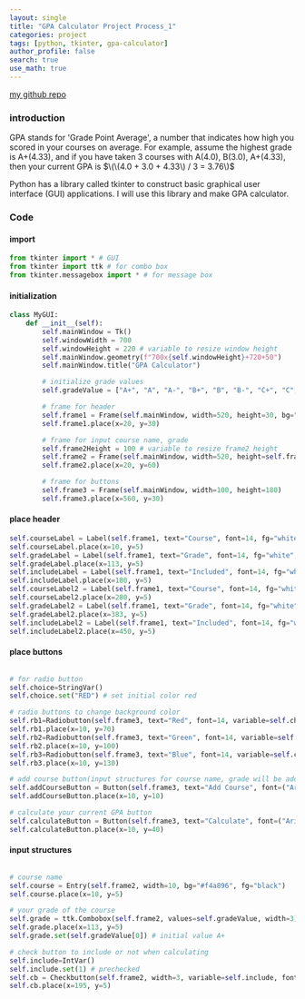 ```yaml
---
layout: single
title: "GPA Calculator Project Process_1"
categories: project
tags: [python, tkinter, gpa-calculator]
author_profile: false
search: true
use_math: true
---
```


[my github repo](https://github.com/HenryChung98/gpaCalculator)

### introduction

GPA stands for 'Grade Point Average', a number that indicates how high you scored in your courses on average.
For example, assume the highest grade is A+(4.33), and if you have taken 3 courses with A(4.0), B(3.0), A+(4.33), then your current GPA is
$\(\(4.0 + 3.0 + 4.33\) / 3 = 3.76\)$

Python has a library called tkinter to construct basic graphical user interface (GUI) applications.
I will use this library and make GPA calculator.

### Code

#### import

```python
from tkinter import * # GUI
from tkinter import ttk # for combo box
from tkinter.messagebox import * # for message box
```

#### initialization

```python
class MyGUI:
    def __init__(self):
        self.mainWindow = Tk()
        self.windowWidth = 700
        self.windowHeight = 220 # variable to resize window height
        self.mainWindow.geometry(f"700x{self.windowHeight}+720+50")
        self.mainWindow.title("GPA Calculator")

        # initialize grade values
        self.gradeValue = ["A+", "A", "A-", "B+", "B", "B-", "C+", "C", "C-", "D", "F"]

        # frame for header
        self.frame1 = Frame(self.mainWindow, width=520, height=30, bg="#d2302c")
        self.frame1.place(x=20, y=30)

        # frame for input course name, grade
        self.frame2Height = 100 # variable to resize frame2 height
        self.frame2 = Frame(self.mainWindow, width=520, height=self.frame2Height, bg="#f4a896")
        self.frame2.place(x=20, y=60)

        # frame for buttons
        self.frame3 = Frame(self.mainWindow, width=100, height=180)
        self.frame3.place(x=560, y=30)
```

#### place header

```python
self.courseLabel = Label(self.frame1, text="Course", font=14, fg="white", bg="#d2302c")
self.courseLabel.place(x=10, y=5)
self.gradeLabel = Label(self.frame1, text="Grade", font=14, fg="white", bg="#d2302c")
self.gradeLabel.place(x=113, y=5)
self.includeLabel = Label(self.frame1, text="Included", font=14, fg="white", bg="#d2302c")
self.includeLabel.place(x=180, y=5)
self.courseLabel2 = Label(self.frame1, text="Course", font=14, fg="white", bg="#d2302c")
self.courseLabel2.place(x=280, y=5)
self.gradeLabel2 = Label(self.frame1, text="Grade", font=14, fg="white", bg="#d2302c")
self.gradeLabel2.place(x=383, y=5)
self.includeLabel2 = Label(self.frame1, text="Included", font=14, fg="white", bg="#d2302c")
self.includeLabel2.place(x=450, y=5)
```

#### place buttons

```python

# for radio button
self.choice=StringVar()
self.choice.set("RED") # set initial color red

# radio buttons to change background color
self.rb1=Radiobutton(self.frame3, text="Red", font=14, variable=self.choice, value="RED", command=self.changeBgr)
self.rb1.place(x=10, y=70)
self.rb2=Radiobutton(self.frame3, text="Green", font=14, variable=self.choice, value="GREEN", command=self.changeBgg)
self.rb2.place(x=10, y=100)
self.rb3=Radiobutton(self.frame3, text="Blue", font=14, variable=self.choice, value="BLUE", command=self.changeBgb)
self.rb3.place(x=10, y=130)

# add course button(input structures for course name, grade will be added)
self.addCourseButton = Button(self.frame3, text="Add Course", font=("Arial", 14), width=7, command=self.addCourse)
self.addCourseButton.place(x=10, y=10)

# calculate your current GPA button
self.calculateButton = Button(self.frame3, text="Calculate", font=("Arial", 14), width=7, command=self.calculateGPA)
self.calculateButton.place(x=10, y=40)
```

#### input structures

```python

# course name
self.course = Entry(self.frame2, width=10, bg="#f4a896", fg="black")
self.course.place(x=10, y=5)

# your grade of the course
self.grade = ttk.Combobox(self.frame2, values=self.gradeValue, width=3)
self.grade.place(x=113, y=5)
self.grade.set(self.gradeValue[0]) # initial value A+

# check button to include or not when calculating
self.include=IntVar()
self.include.set(1) # prechecked
self.cb = Checkbutton(self.frame2, width=3, variable=self.include, font=14, bg="#f4a896")
self.cb.place(x=195, y=5)

```
